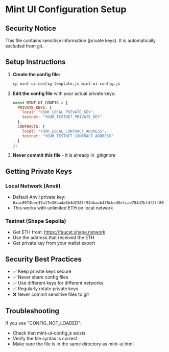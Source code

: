 # Mint UI Configuration Setup

## Security Notice
This file contains sensitive information (private keys). It is automatically excluded from git.

## Setup Instructions

1. **Create the config file:**
   ```bash
   cp mint-ui-config-template.js mint-ui-config.js
   ```

2. **Edit the config file** with your actual private keys:
   ```javascript
   const MINT_UI_CONFIG = {
     PRIVATE_KEYS: {
       local: "YOUR_LOCAL_PRIVATE_KEY",
       testnet: "YOUR_TESTNET_PRIVATE_KEY"
     },
     CONTRACTS: {
       local: "YOUR_LOCAL_CONTRACT_ADDRESS",
       testnet: "YOUR_TESTNET_CONTRACT_ADDRESS"
     }
   };
   ```

3. **Never commit this file** - it is already in .gitignore

## Getting Private Keys

### Local Network (Anvil)
- Default Anvil private key: `0xac0974bec39a17e36ba4a6b4d238ff944bacb478cbed5efcae784d7bf4f2ff80`
- This works with unlimited ETH on local network

### Testnet (Shape Sepolia)
- Get ETH from: https://faucet.shape.network
- Use the address that received the ETH
- Get private key from your wallet export

## Security Best Practices

- ✅ Keep private keys secure
- ✅ Never share config files
- ✅ Use different keys for different networks
- ✅ Regularly rotate private keys
- ❌ Never commit sensitive files to git

## Troubleshooting

If you see "CONFIG_NOT_LOADED":
- Check that mint-ui-config.js exists
- Verify the file syntax is correct
- Make sure the file is in the same directory as mint-ui.html
